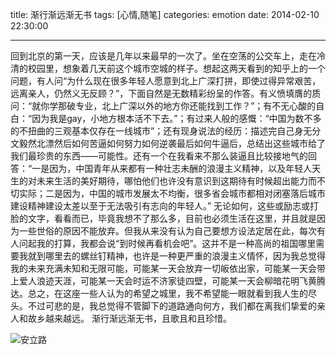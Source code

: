 title: 渐行渐远渐无书
tags: [心情,随笔]
categories: emotion
date: 2014-02-10 22:30:00

---

回到北京的第一天，应该是几年以来最早的一次了。坐在空荡的公交车上，走在冷清的校园里，想象着几天前这个城市空城的样子。想起这两天看到的知乎上的一个问题，有人问“为什么现在很多年轻人愿意到北上广深打拼，即使过得异常艰苦，远离亲人，仍然义无反顾？”，下面自然是无数精彩纷呈的作答。有义愤填膺的质问：“就你学那破专业，北上广深以外的地方你还能找到工作？”；有不无心酸的自白：“因为我是gay，小地方根本活不下去。”；有过来人般的感慨：“中国为数不多的不扭曲的三观基本仅存在一线城市”；还有现身说法的经历：描述完自己身无分文毅然北漂然后如何苦逼如何努力如何逆袭最后如何牛逼后，总结出这些城市给了我们最珍贵的东西——可能性。还有一个在我看来不那么装逼且比较接地气的回答：“一是因为，中国青年从来都有一种壮志未酬的浪漫主义精神，以及年轻人天生的对未来生活的美好期待，哪怕他们也许没有意识到这期待有时候超出能力而不切实际；二是因为，中国的城市发展太不均衡，很多省会城市都相对闭塞落后城市建设精神建设太差以至于无法吸引有志向的年轻人。” 无论如何，这些或励志或打脸的文字，看看而已，毕竟我想不了那么多，目前也必须生活在这里，并且就是因为一些世俗的原因不能放弃。但我从来没有认为自己要想方设法定居在此，每次有人问起我的打算，我都会说“到时候再看机会吧”。这并不是一种高尚的祖国哪里需要我就到哪里去的螺丝钉精神，也许是一种更严重的浪漫主义情怀，因为我总觉得我的未来充满未知和无限可能，可能某一天会放弃一切皈依出家，可能某一天会带上爱人浪迹天涯，可能某一天会时运不济家徒四壁，可能某一天会柳暗花明飞黄腾达。总之，在这座一些人认为的希望之城里，我不希望能一眼就看到我人生的尽头。不过可悲的是，我总觉得不管脚下的道路通向何方，我们都在离我们挚爱的亲人和故乡越来越远。 渐行渐远渐无书，且歌且和且珍惜。 <!--more-->

  ![安立路]({{BASE_PATH}}/images/e8962aacd35d7affd6ea6dcc9aca9be3464ddb9d.jpg)
